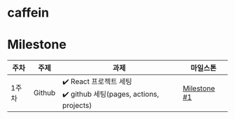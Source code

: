 # caffein


# Milestone

|주차|주제|과제|마일스톤|
|------|---|---|--|
|1주차|Github| ✔️ React 프로젝트 세팅<br/> ✔️ github 세팅(pages, actions, projects)|[Milestone #1](https://github.com/kkkkkSE/caffein/milestone/1)|
